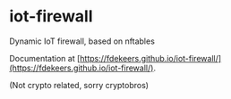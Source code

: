 # iot-firewall

Dynamic IoT firewall, based on nftables

Documentation at [https://fdekeers.github.io/iot-firewall/](https://fdekeers.github.io/iot-firewall/).

(Not crypto related, sorry cryptobros)
